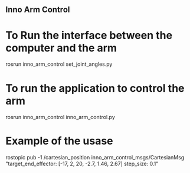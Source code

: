 ## Inno Arm Control

# To Run the interface between the computer and the arm
rosrun inno_arm_control set_joint_angles.py

# To run the application to control the arm
rosrun inno_arm_control inno_arm_control.py 

# Example of the usase
rostopic pub -1 /cartesian_position inno_arm_control_msgs/CartesianMsg "target_end_effector: [-17, 2, 20, -2.7, 1.46, 2.67] step_size: 0.1"		
